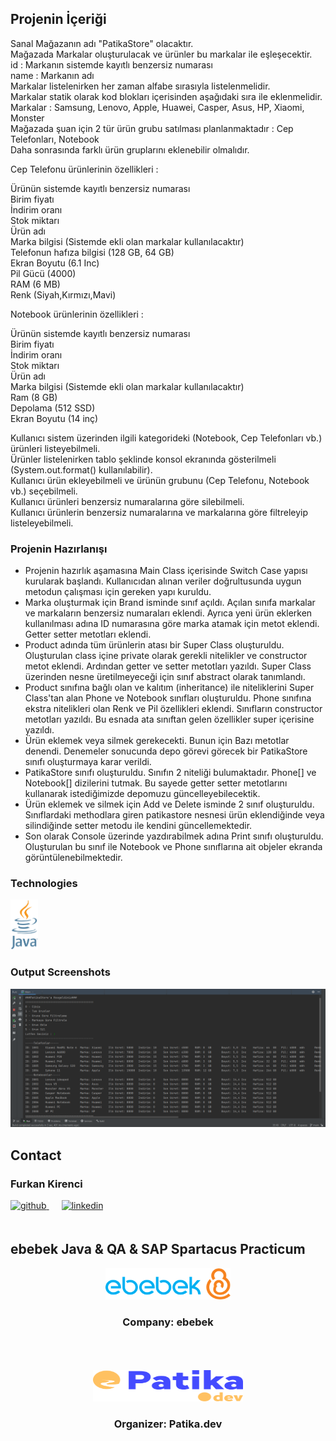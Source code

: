 <!-- ABOUT THE PROJECT -->
## Projenin İçeriği

Sanal Mağazanın adı "PatikaStore" olacaktır.  
Mağazada Markalar oluşturulacak ve ürünler bu markalar ile eşleşecektir.  
id : Markanın sistemde kayıtlı benzersiz numarası  
name : Markanın adı  
Markalar listelenirken her zaman alfabe sırasıyla listelenmelidir.  
Markalar statik olarak kod blokları içerisinden aşağıdaki sıra ile eklenmelidir.  
Markalar : Samsung, Lenovo, Apple, Huawei, Casper, Asus, HP, Xiaomi, Monster  
Mağazada şuan için 2 tür ürün grubu satılması planlanmaktadır : Cep Telefonları, Notebook  
Daha sonrasında farklı ürün gruplarını eklenebilir olmalıdır.  


Cep Telefonu ürünlerinin özellikleri :

Ürünün sistemde kayıtlı benzersiz numarası  
Birim fiyatı  
İndirim oranı  
Stok miktarı  
Ürün adı  
Marka bilgisi (Sistemde ekli olan markalar kullanılacaktır)  
Telefonun hafıza bilgisi (128 GB, 64 GB)  
Ekran Boyutu (6.1 Inc)  
Pil Gücü (4000)  
RAM (6 MB)  
Renk (Siyah,Kırmızı,Mavi)  

Notebook ürünlerinin özellikleri :

Ürünün sistemde kayıtlı benzersiz numarası  
Birim fiyatı  
İndirim oranı  
Stok miktarı  
Ürün adı  
Marka bilgisi (Sistemde ekli olan markalar kullanılacaktır)  
Ram (8 GB)  
Depolama (512 SSD)  
Ekran Boyutu (14 inç)  

Kullanıcı sistem üzerinden ilgili kategorideki (Notebook, Cep Telefonları vb.) ürünleri listeyebilmeli.  
Ürünler listelenirken tablo şeklinde konsol ekranında gösterilmeli (System.out.format() kullanılabilir).  
Kullanıcı ürün ekleyebilmeli ve ürünün grubunu (Cep Telefonu, Notebook vb.) seçebilmeli.  
Kullanıcı ürünleri benzersiz numaralarına göre silebilmeli.  
Kullanıcı ürünlerin benzersiz numaralarına ve markalarına göre filtreleyip listeleyebilmeli.  

<!-- Projenin Hazırlanışı -->
### Projenin Hazırlanışı

- Projenin hazırlık aşamasına Main Class içerisinde Switch Case yapısı kurularak başlandı. Kullanıcıdan alınan veriler doğrultusunda uygun metodun çalışması için gereken yapı kuruldu.  
- Marka oluşturmak için Brand isminde sınıf açıldı. Açılan sınıfa markalar ve markaların benzersiz numaraları eklendi. Ayrıca yeni ürün eklerken kullanılması adına ID numarasına göre marka atamak için metot eklendi. Getter setter metotları eklendi.
- Product adında tüm ürünlerin atası bir Super Class oluşturuldu. Oluşturulan class içine private olarak gerekli nitelikler ve constructor metot eklendi. Ardından getter ve setter metotları yazıldı. Super Class üzerinden nesne üretilmeyeceği için sınıf abstract olarak tanımlandı.  
- Product sınıfına bağlı olan ve kalıtım (inheritance) ile niteliklerini Super Class'tan alan Phone ve Notebook sınıfları oluşturuldu. Phone sınıfına ekstra nitelikleri olan Renk ve Pil özellikleri eklendi. Sınıfların constructor metotları yazıldı. Bu esnada ata sınıftan gelen özellikler super içerisine yazıldı.  
- Ürün eklemek veya silmek gerekecekti. Bunun için Bazı metotlar denendi. Denemeler sonucunda depo görevi görecek bir PatikaStore sınıfı oluşturmaya karar verildi.  
- PatikaStore sınıfı oluşturuldu. Sınıfın 2 niteliği bulumaktadır. Phone[] ve Notebook[] dizilerini tutmak. Bu sayede getter setter metotlarını kullanarak istediğimizde depomuzu güncelleyebilecektik.  
- Ürün eklemek ve silmek için Add ve Delete isminde 2 sınıf oluşturuldu. Sınıflardaki methodlara giren patikastore nesnesi ürün eklendiğinde veya silindiğinde setter metodu ile kendini güncellemektedir.  
- Son olarak Console üzerinde yazdırabilmek adına Print sınıfı oluşturuldu. Oluşturulan bu sınıf ile Notebook ve Phone sınıflarına ait objeler ekranda görüntülenebilmektedir.


<!-- TECHNOLOGIES -->
### Technologies

<a href="https://www.java.com/" target="_blank"><img src="https://github.com/furkankirenci/ebebekFinalCase/blob/main/images/Java_programming_language_logo.svg.png" alt="Java" height="80" /></a>




<!-- OUTPUT SCREENSHOTS -->
### Output Screenshots
<!--CHANGE ONLY SRC -NOTHING ELSE -->
<img src="https://github.com/furkankirenci/ebebekFinalCase/blob/main/images/output.png" alt="selection-sort" />

<!-- CONTACT -->
## Contact

### Furkan Kirenci

<a href="https://github.com/furkankirenci" target="_blank">
<img  src=https://img.shields.io/badge/github-%2324292e.svg?&style=for-the-badge&logo=github&logoColor=white alt=github style="margin-bottom: 20px;" />
</a>
<a href="https://www.linkedin.com/in/furkan-kirenci-912668245/" target="_blank">
<img src=https://img.shields.io/badge/linkedin-%231E77B5.svg?&style=for-the-badge&logo=linkedin&logoColor=white alt=linkedin style="margin-bottom: 20px; margin-left:20px" />
</a>

<!-- PROJECT-BOOTCAMP-PRACTICUM PART -->
<br />

## ebebek Java & QA & SAP Spartacus Practicum
<div align="center">
  <a href="https://www.e-bebek.com">
    <img src="https://github.com/furkankirenci/ebebekFinalCase/blob/main/images/ebebek-logo.png" alt="Logo" width="200" height="50">
  </a>

<h3 align="center">Company: ebebek</h3>
</div>
<br>
<br><br>
<div align="center">
  <a href="https://www.patika.dev/tr">
    <img src="https://github.com/furkankirenci/ebebekFinalCase/blob/main/images/patika-logo.svg" alt="Logo" width="240" height="50">
  </a>
<h3 align="center">Organizer: Patika.dev</h3>
</div>
